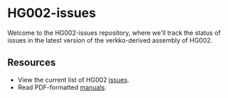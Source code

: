 # HG002-issues

Welcome to the HG002-issues repository, where we'll track the status of
issues in the latest version of the verkko-derived assembly of HG002.

## Resources
* View the current list of HG002 [issues](https://github.com/marbl/HG002-issues/issues).
* Read PDF-formatted [manuals](https://github.com/marbl/HG002-issues/manuals).
